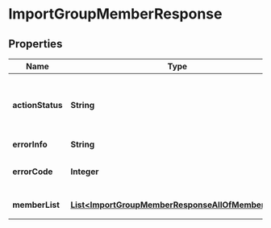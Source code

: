 

# ImportGroupMemberResponse


## Properties

| Name | Type | Description | Notes |
|------------ | ------------- | ------------- | -------------|
|**actionStatus** | **String** | 请求处理的结果，OK 表示处理成功，FAIL 表示失败 |  [optional] |
|**errorInfo** | **String** | 错误信息 |  [optional] |
|**errorCode** | **Integer** | 错误码，0表示成功，非0表示失败 |  |
|**memberList** | [**List&lt;ImportGroupMemberResponseAllOfMemberList&gt;**](ImportGroupMemberResponseAllOfMemberList.md) | 返回添加的群成员结果 |  [optional] |



